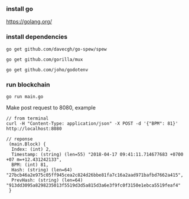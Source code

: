 ### install go
https://golang.org/

### install dependencies
```
go get github.com/davecgh/go-spew/spew

go get github.com/gorilla/mux

go get github.com/joho/godotenv
```

### run blockchain 
```
go run main.go
```

Make post request to 8080, example
```
// from terminal
curl -H "Content-Type: application/json" -X POST -d '{"BPM": 81}' http://localhost:8080

// reponse
 (main.Block) {
  Index: (int) 2,
  Timestamp: (string) (len=55) "2018-04-17 09:41:11.714677683 +0700 +07 m=+12.431242133",
  BPM: (int) 81,
  Hash: (string) (len=64) "27bcb46a2e975c05ff945cea2c824d26bbe81fa7c16a2aad971bafbd7662a415",
  PrevHash: (string) (len=64) "913dd3095a8298235013f5519d3d5a815d3a6e3f9fc0f3150e1ebca5519feaf4"
 }
```